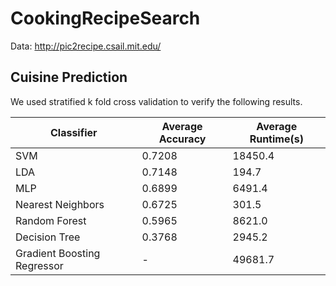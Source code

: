 # CookingRecipeSearch

Data: http://pic2recipe.csail.mit.edu/

## Cuisine Prediction 

We used stratified k fold cross validation to verify the following results.


| Classifier                  | Average Accuracy | Average Runtime(s) |
|-----------------------------|------------------|--------------------|
| SVM                         | 0.7208           | 18450.4            |
| LDA                         | 0.7148           | 194.7              |
| MLP                         | 0.6899           | 6491.4             |
| Nearest Neighbors           | 0.6725           | 301.5              |
| Random Forest               | 0.5965           | 8621.0             |
| Decision Tree               | 0.3768           | 2945.2             |
| Gradient Boosting Regressor | -                | 49681.7            |
